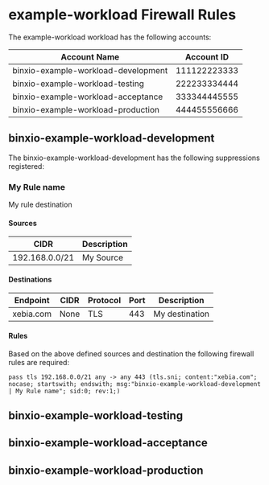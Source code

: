 <!-- Space: CCOE -->
<!-- Parent: Security -->
<!-- Parent: Workload Firewall Rules -->
<!-- Title: example-workload firewall rules -->
<!-- Label: AWS -->
<!-- Label: CCOE -->
<!-- Label: NetworkFirewall -->
<!-- Label: Suppression -->

# example-workload Firewall Rules


The example-workload workload has the following accounts:

**Account Name** | **Account ID**
-----------------|---------------
binxio-example-workload-development | 111122223333
binxio-example-workload-testing | 222233334444
binxio-example-workload-acceptance | 333344445555
binxio-example-workload-production | 444455556666



## binxio-example-workload-development

The binxio-example-workload-development has the following suppressions registered:



### My Rule name

My rule destination

#### Sources

**CIDR** | **Description**
---------|----------------
192.168.0.0/21 | My Source


#### Destinations

**Endpoint** | **CIDR** | **Protocol** | **Port** | **Description**
-------------|----------|--------------|----------|-----------------
xebia.com | None | TLS  | 443 | My destination


#### Rules

Based on the above defined sources and destination the following firewall rules are required:

```
pass tls 192.168.0.0/21 any -> any 443 (tls.sni; content:"xebia.com"; nocase; startswith; endswith; msg:"binxio-example-workload-development | My Rule name"; sid:0; rev:1;)

```




## binxio-example-workload-testing



## binxio-example-workload-acceptance



## binxio-example-workload-production



